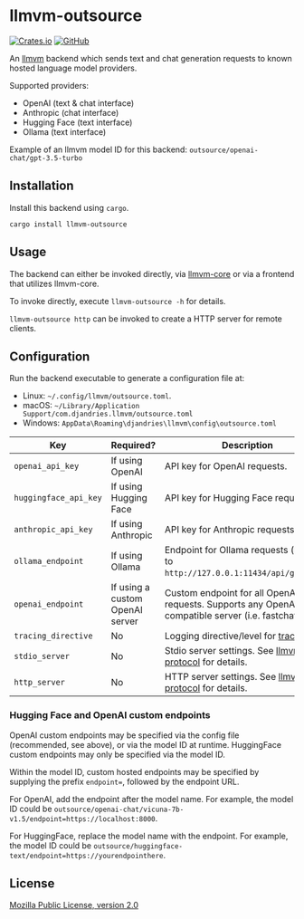 # llmvm-outsource

[![Crates.io](https://img.shields.io/crates/v/llmvm-outsource?style=for-the-badge)](https://crates.io/crates/llmvm-outsource)
[![GitHub](https://img.shields.io/github/license/djandries/llmvm?style=for-the-badge)](https://github.com/DJAndries/llmvm/blob/master/LICENSE)

An [llmvm](https://github.com/djandries/llmvm) backend which sends text and chat 
generation requests to known hosted language model providers.

Supported providers:

- OpenAI (text & chat interface)
- Anthropic (chat interface)
- Hugging Face (text interface)
- Ollama (text interface)

Example of an llmvm model ID for this backend: `outsource/openai-chat/gpt-3.5-turbo`

## Installation

Install this backend using `cargo`.

```
cargo install llmvm-outsource
```

## Usage

The backend can either be invoked directly, via [llmvm-core](https://github.com/djandries/llmvm/tree/master/core) or via a frontend that utilizes llmvm-core.

To invoke directly, execute `llmvm-outsource -h` for details.

`llmvm-outsource http` can be invoked to create a HTTP server for remote clients.

## Configuration

Run the backend executable to generate a configuration file at:

- Linux: `~/.config/llmvm/outsource.toml`.
- macOS: `~/Library/Application Support/com.djandries.llmvm/outsource.toml`
- Windows: `AppData\Roaming\djandries\llmvm\config\outsource.toml`

|Key|Required?|Description|
|--|--|--|
|`openai_api_key`|If using OpenAI|API key for OpenAI requests.|
|`huggingface_api_key`|If using Hugging Face|API key for Hugging Face requests.|
|`anthropic_api_key`|If using Anthropic|API key for Anthropic requests.|
|`ollama_endpoint`|If using Ollama|Endpoint for Ollama requests (defaults to `http://127.0.0.1:11434/api/generate`)|
|`openai_endpoint`|If using a custom OpenAI server|Custom endpoint for all OpenAI requests. Supports any OpenAI API compatible server (i.e. fastchat).|
|`tracing_directive`|No|Logging directive/level for [tracing](https://github.com/tokio-rs/tracing)|
|`stdio_server`|No|Stdio server settings. See [llmvm-protocol](https://github.com/djandries/llmvm/tree/master/protocol#stdio-server-configuration) for details.|
|`http_server`|No|HTTP server settings. See [llmvm-protocol](https://github.com/djandries/llmvm/tree/master/protocol#http-server-configuration) for details.|

### Hugging Face and OpenAI custom endpoints

OpenAI custom endpoints may be specified via the config file (recommended, see above), or via the model ID at runtime.
HuggingFace custom endpoints may only be specified via the model ID.

Within the model ID, custom hosted endpoints may be specified by supplying the prefix `endpoint=`, followed by the endpoint
URL.

For OpenAI, add the endpoint after the model name. For example, the model ID could be `outsource/openai-chat/vicuna-7b-v1.5/endpoint=https://localhost:8000`.

For HuggingFace, replace the model name with the endpoint. For example, the model ID could be `outsource/huggingface-text/endpoint=https://yourendpointhere`.

## License

[Mozilla Public License, version 2.0](https://spdx.org/licenses/MPL-2.0.html)

